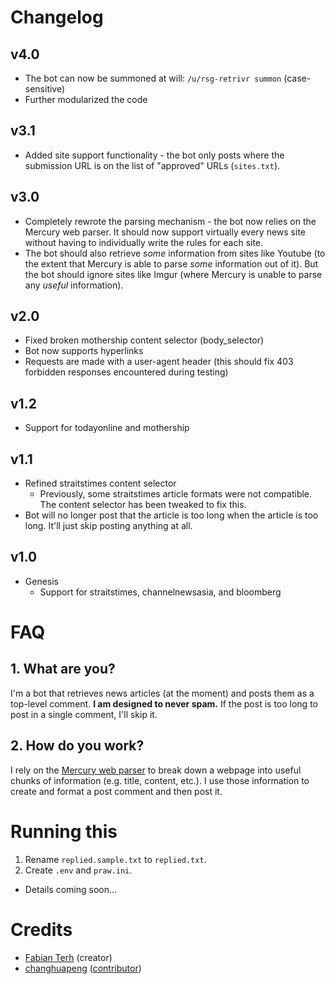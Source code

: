 # Changelog
## v4.0
* The bot can now be summoned at will: `/u/rsg-retrivr summon` (case-sensitive)
* Further modularized the code
## v3.1
* Added site support functionality - the bot only posts where the submission URL is on the list of "approved" URLs (`sites.txt`).
## v3.0
* Completely rewrote the parsing mechanism - the bot now relies on the Mercury web parser. It should now support virtually every news site without having to individually write the rules for each site.
* The bot should also retrieve *some* information from sites like Youtube (to the extent that Mercury is able to parse *some* information out of it). But the bot should ignore sites like Imgur (where Mercury is unable to parse any *useful* information).
## v2.0
* Fixed broken mothership content selector (body_selector)
* Bot now supports hyperlinks
* Requests are made with a user-agent header (this should fix 403 forbidden responses encountered during testing)
## v1.2
* Support for todayonline and mothership
## v1.1
* Refined straitstimes content selector
  * Previously, some straitstimes article formats were not compatible. The content selector has been tweaked to fix this.
* Bot will no longer post that the article is too long when the article is too long. It'll just skip posting anything at all.

## v1.0
* Genesis
  * Support for straitstimes, channelnewsasia, and bloomberg

# FAQ
## 1. What are you?

I'm a bot that retrieves news articles (at the moment) and posts them as a top-level comment. **I am designed to never spam.**
If the post is too long to post in a single comment, I'll skip it.

## 2. How do you work?

I rely on the [Mercury web parser](https://mercury.postlight.com/web-parser/) to break down a webpage into useful chunks of information (e.g. title, content, etc.). I use those information to create and format a post comment and then post it.

# Running this
1. Rename `replied.sample.txt` to `replied.txt`.
2. Create `.env` and `praw.ini`.
* Details coming soon...

# Credits
* [Fabian Terh](https://github.com/fterh) (creator)
* [changhuapeng](https://github.com/changhuapeng) ([contributor](https://github.com/fterh/rsg-retrivr/commit/19c5b9db569d7bd082f3f8577e953b5bec904519))

